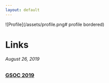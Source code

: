 ```yaml
---
layout: default
---
```


![Profile](/assets/profile.png# profile bordered)

# Links
###### August 26, 2019
### [GSOC 2019](/pages/gsoc-2019.md)

   


